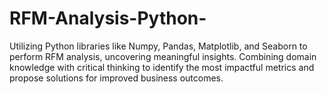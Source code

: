 # RFM-Analysis-Python-
Utilizing Python libraries like Numpy, Pandas, Matplotlib, and Seaborn to perform RFM analysis, uncovering meaningful insights. Combining domain knowledge with critical thinking to identify the most impactful metrics and propose solutions for improved business outcomes.
